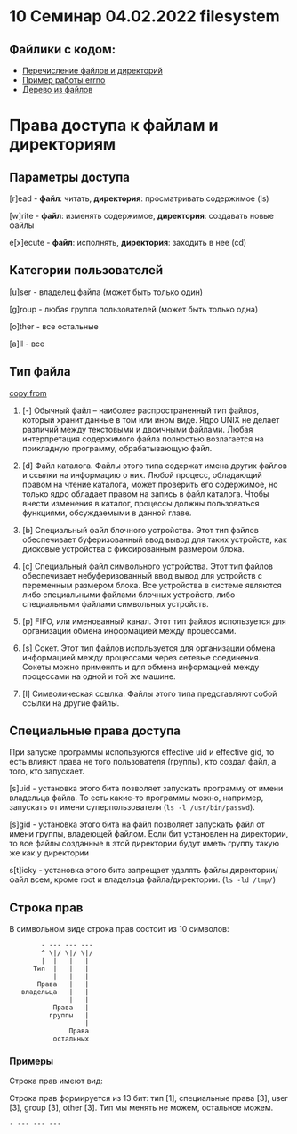 # 10 Семинар 04.02.2022 filesystem

## Файлики с кодом:

* [Перечисление файлов и директорий](list_dirs.c)
* [Пример работы errno](errno_example.c)
* [Дерево из файлов](tree.c)


# Права доступа к файлам и директориям

## Параметры доступа

[r]ead - **файл**: читать, **директория**: просматривать содержимое (ls)

[w]rite - **файл**: изменять содержимое, **директория**: создавать новые файлы

e[x]ecute - **файл**: исполнять, **директория**: заходить в нее (cd)

## Категории пользователей

[u]ser - владелец файла (может быть только один)

[g]roup - любая группа пользователей (может быть только одна)

[o]ther - все остальные

[a]ll - все

## Тип файла

[copy from](https://github.com/blackav/hse-caos-2020/tree/master/12-files2#%D1%82%D0%B8%D0%BF%D1%8B-%D1%84%D0%B0%D0%B9%D0%BB%D0%BE%D0%B2)

1. [-] Обычный файл – наиболее распространенный тип файлов, который хранит данные в том или ином виде. Ядро UNIX не делает различий между текстовыми и двоичными файлами. Любая интерпретация содержимого файла полностью возлагается на прикладную программу, обрабатывающую файл.

2. [d] Файл каталога. Файлы этого типа содержат имена других файлов и ссылки на информацию о них. Любой процесс, обладающий правом на чтение каталога, может проверить его содержимое, но только ядро обладает правом на запись в файл каталога. Чтобы внести изменения в каталог, процессы должны пользоваться функциями, обсуждаемыми в данной главе.

3. [b] Специальный файл блочного устройства. Этот тип файлов обеспечивает буферизованный ввод вывод для таких устройств, как дисковые устройства с фиксированным размером блока.

4. [c] Специальный файл символьного устройства. Этот тип файлов обеспечивает небуферизованный ввод вывод для устройств с переменным размером блока. Все устройства в системе являются либо специальными файлами блочных устройств, либо специальными файлами символьных устройств.

5. [p] FIFO, или именованный канал. Этот тип файлов используется для организации обмена информацией между процессами.

6. [s] Сокет. Этот тип файлов используется для организации обмена информацией между процессами через сетевые соединения. Сокеты можно применять и для обмена информацией между процессами на одной и той же машине.

7. [l] Символическая ссылка. Файлы этого типа представляют собой ссылки на другие файлы.

## Специальные права доступа

При запуске программы используются effective uid и effective gid,
то есть влияют права не того пользователя (группы), кто создал файл,
а того, кто запускает.

[s]uid - установка этого бита позволяет запускать программу от имени владельца файла. То есть какие-то программы можно, например, запускать от имени суперпользователя (`ls -l /usr/bin/passwd`).

[s]gid - установка этого бита на файл позволяет запускать файл от имени группы, владеющей файлом. Если бит установлен на директории, то все файлы созданные в этой директории будут иметь группу такую же как у директории

s[t]icky - установка этого бита запрещает удалять файлы директории/файл всем, кроме root и владельца файла/директории. (`ls -ld /tmp/`)

## Строка прав

В символьном виде строка прав состоит из 10 символов:

```
        - --- --- ---
        ^ \|/ \|/ \|/
        |  |   |   |
      Тип  |   |   |
           |   |   |
       Права   |   |
   владельца   |   |
               |   |
           Права   |
          группы   |
                   |
               Права
           остальных
```



### Примеры

Строка прав имеют вид:

Строка прав формируется из 13 бит: тип [1], специальные права [3], user [3], group [3], other [3]. Тип мы менять не можем, остальное можем.




    - --- --- ---



